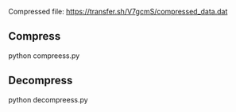 Compressed file: https://transfer.sh/V7gcmS/compressed_data.dat

## Compress
python compreess.py

## Decompress
python decompreess.py
